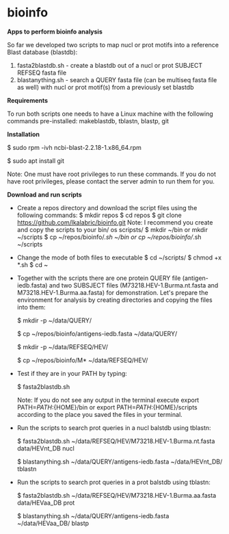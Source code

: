 # bioinfo
<b>Apps to perform bioinfo analysis</b>

So far we developed two scripts to map nucl or prot motifs into a reference Blast database (blastdb):
1) fasta2blastdb.sh - create a blastdb out of a nucl or prot SUBJECT REFSEQ fasta file
2) blastanything.sh - search a QUERY fasta file (can be multiseq fasta file as well) with nucl or prot motif(s) from a previously set blastdb

<b>Requirements</b>

To run both scripts one needs to have a Linux machine with the following commands pre-installed: makeblastdb, tblastn, blastp, git

<b>Installation</b>

$ sudo rpm -ivh ncbi-blast-2.2.18-1.x86_64.rpm<p>
$ sudo apt install git<p>
Note: One must have root privileges to run these commands. If you do not have root privileges, please contact the server admin to run them for you.

<b>Download and run scripts</b>

- Create a repos directory and download the script files using the following commands:
$ mkdir repos
$ cd repos
$ git clone https://github.com/lkalabric/bioinfo.git
Note: I recommend you create and copy the scripts to your bin/ os scripsts/
$ mkdir ~/bin or mkdir ~/scripts
$ cp ~/repos/bioinfo/*.sh ~/bin or cp ~/repos/bioinfo/*.sh ~/scripts

- Change the mode of both files to executable
$ cd ~/scripts/
$ chmod +x *.sh
$ cd ~

- Together with the scripts there are one protein QUERY file (antigen-iedb.fasta) and two SUBSJECT files (M73218.HEV-1.Burma.nt.fasta and M73218.HEV-1.Burma.aa.fasta) for demonstration. Let's prepare the environment for analysis by creating directories and copying the files into them:<p>
$ mkdir -p ~/data/QUERY/<p>
$ cp ~/repos/bioinfo/antigens-iedb.fasta ~/data/QUERY/<p>
$ mkdir -p ~/data/REFSEQ/HEV/<p>
$ cp ~/repos/bioinfo/M* ~/data/REFSEQ/HEV/<p>

- Test if they are in your PATH by typing:<p>
$ fasta2blastdb.sh<p>
Note: If you do not see any output in the terminal execute export PATH=$PATH:${HOME}/bin or export PATH=$PATH:${HOME}/scripts according to the place you saved the files in your terminal.

- Run the scripts to search prot queries in a nucl balstdb using tblastn:<p>
$ fasta2blastdb.sh ~/data/REFSEQ/HEV/M73218.HEV-1.Burma.nt.fasta data/HEVnt_DB nucl<p>
$ blastanything.sh ~/data/QUERY/antigens-iedb.fasta ~/data/HEVnt_DB/ tblastn<p>

- Run the scripts to search prot queries in a prot balstdb using tblastn:<p>
$ fasta2blastdb.sh ~/data/REFSEQ/HEV/M73218.HEV-1.Burma.aa.fasta data/HEVaa_DB prot<p>
$ blastanything.sh ~/data/QUERY/antigens-iedb.fasta ~/data/HEVaa_DB/ blastp
